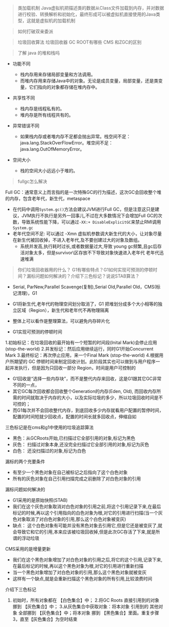 > 类加载机制
Java虚拟机把描述类的数据从Class文件加载到内存，并对数据进行校验、转换解析和初始化，最终形成可以被虚拟机直接使用的Java类型，这就是虚拟机的加载机制

> 如何打破双亲委派


> 垃圾回收算法
> 垃圾回收器
> GC ROOT有哪些
> CMS 和ZGC的区别

> 了解 java 的堆和栈吗

* 功能不同
  * 栈内存用来存储局部变量和方法调用。
  * 而堆内存用来存储Java中的对象。无论是成员变量，局部变量，还是类变量，它们指向的对象都存储在堆内存中。

* 共享性不同
  * 栈内存是线程私有的。
  * 堆内存是所有线程共有的。

* 异常错误不同
  * 如果栈内存或者堆内存不足都会抛出异常。栈空间不足：java.lang.StackOverFlowError。堆空间不足：java.lang.OutOfMemoryError。
* 空间大小
  * 栈的空间大小远远小于堆的。



> fullgc怎么解决

Full GC：通常意义上而言指的是一次特殊GC的行为描述，这次GC会回收整个堆的内存，包含老年代，新生代，metaspace

* 在代码中调用`System.gc()`方法会建议JVM进行Full GC，但是注意这只是建议，JVM执行不执行是另外一回事儿,不过在大多数情况下会增加Full GC的次数，导致系统性能下降，可以通过`-XX:+ DisableExplicitGC`来禁止RMI调用`System.gc`
* 老年代空间不足: 可以通过 -Xmn 虚拟机参数调大新生代的大小，让对象尽量在新生代被回收掉，不进入老年代,及不要创建过大的对象及数组。
  * 系统并发高,执行耗时过长,或者数据量过大,导致 young gc频繁,且gc后存活对象太多，但是survivor\区存放不下导致对象快速进入老年代 老年代迅速堆满

> 你们垃圾回收器用的什么？ G1有哪些特点？G1如何实现可预测的停顿时间？漏标问题如何解决的？介绍下三色标记？说说STAB算法？
* Serial, ParNew,Parallel Scavenge(复制),Serial Old,Parallel Old，CMS(标记清理)，G1

* G1将新生代,老年代的物理空间划分取消了，G1 把堆划分成多个大小相等的独立区域（Region），新生代和老年代不再物理隔离
* 整体上可以看作是整理算法，可以避免内存碎片化
* G1实现可预测的停顿时间


1.初始标记：在垃圾回收的最开始有一个短暂的时间段(Inital Mark)会停止应用(stop-the-world)
2.并发标记：然后应用继续运行，同时G1开始Concurrent Mark
3.最终标记：再次停止应用，来一个Final Mark (stop-the-world)
4.根据用户所期望的 GC 停顿时间来制定回收计划。此阶段其实也可以做到与用户程序一起并发执行，但是因为只回收一部分 Region，时间是用户可控制的

* G1回收是“选择一些内存块”，而不是整代内存来回收，这是G1跟其它GC非常不同的一点，
* 其它GC每次回收都会回收整个Generation的内存(Eden, Old), 而回收内存所需的时间就取决于内存的大小，以及实际垃圾的多少，所以垃圾回收时间是不可控的；
* 而G1每次并不会回收整代内存，到底回收多少内存就看用户配置的暂停时间，配置的时间短就少回收点，配置的时间长就多回收点，伸缩自如

三色标记是在cms和g1中使用的垃圾追踪算法
* 黑色：从GCRoots开始,已扫描过它全部引用的对象,标记为黑色
* 灰色： 扫描过对象本身,还没完全扫描过它全部引用的对象,标记为灰色
* 白色： 还没扫描过的对象,标记为白色

漏标的两个充要条件
* 有至少一个黑色对象在自己被标记之后指向了这个白色对象
* 所有的灰色对象在自己引用扫描完成之前删除了对白色对象的引用

漏标问题如何解决的
* G1采用的是原始快照(STAB)
* 我们在这个灰色对象取消对白色对象的引用之前,将这个引用记录下来,在最后标记的时候,再以这个引用指向的白色对象为根,对它的引用进行扫描(当一个灰色对象取消了对白色对象的引用,那么这个白色对象被变灰)
* 缺点： 这个白色对象有可能并没有黑色对象去引用它,但是它还是被变灰了,就会导致它和它的引用,本来应该被垃圾回收掉,但是此次GC存活了下来,就是所谓的浮动垃圾

CMS采用的是增量更新
* 我们在这个黑色对象增加了对白色对象的引用之后,将它的这个引用,记录下来,在最后标记的时候,再以这个黑色对象为根,对它的引用进行重新扫描
* 当一个黑色对象增加了对白色对象的引用,那么这个黑色对象就被变灰
* 这样有一个缺点,就是会重新扫描这个黑色对象的所有引用,比较浪费时间

介绍下三色标记
1. 初始时，所有对象都在 【白色集合】中；
2.将GC Roots 直接引用到的对象 挪到 【灰色集合】中；
3.从灰色集合中获取对象：将本对象 引用到的 其他对象 全部挪到 【灰色集合】中；将本对象 挪到 【黑色集合】里面。重复步骤3，直至【灰色集合】为空时结束
